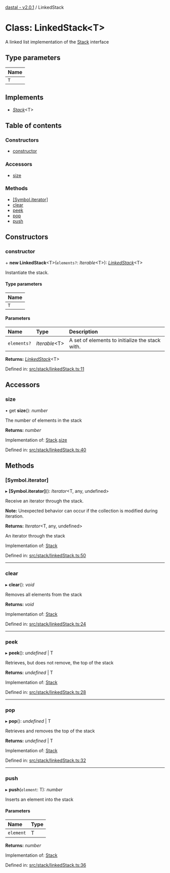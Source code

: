 [dastal - v2.0.1](../README.md) / LinkedStack

# Class: LinkedStack<T\>

A linked list implementation of the [Stack](../interfaces/stack.md) interface

## Type parameters

| Name |
| :------ |
| `T` |

## Implements

- [*Stack*](../interfaces/stack.md)<T\>

## Table of contents

### Constructors

- [constructor](linkedstack.md#constructor)

### Accessors

- [size](linkedstack.md#size)

### Methods

- [[Symbol.iterator]](linkedstack.md#[symbol.iterator])
- [clear](linkedstack.md#clear)
- [peek](linkedstack.md#peek)
- [pop](linkedstack.md#pop)
- [push](linkedstack.md#push)

## Constructors

### constructor

\+ **new LinkedStack**<T\>(`elements?`: *Iterable*<T\>): [*LinkedStack*](linkedstack.md)<T\>

Instantiate the stack.

#### Type parameters

| Name |
| :------ |
| `T` |

#### Parameters

| Name | Type | Description |
| :------ | :------ | :------ |
| `elements?` | *Iterable*<T\> | A set of elements to initialize the stack with. |

**Returns:** [*LinkedStack*](linkedstack.md)<T\>

Defined in: [src/stack/linkedStack.ts:11](https://github.com/havelessbemore/dastal/blob/c8bb6f5/src/stack/linkedStack.ts#L11)

## Accessors

### size

• get **size**(): *number*

The number of elements in the stack

**Returns:** *number*

Implementation of: [Stack](../interfaces/stack.md).[size](../interfaces/stack.md#size)

Defined in: [src/stack/linkedStack.ts:40](https://github.com/havelessbemore/dastal/blob/c8bb6f5/src/stack/linkedStack.ts#L40)

## Methods

### [Symbol.iterator]

▸ **[Symbol.iterator]**(): *Iterator*<T, any, undefined\>

Receive an iterator through the stack.

**Note:** Unexpected behavior can occur if the collection is modified during iteration.

**Returns:** *Iterator*<T, any, undefined\>

An iterator through the stack

Implementation of: [Stack](../interfaces/stack.md)

Defined in: [src/stack/linkedStack.ts:50](https://github.com/havelessbemore/dastal/blob/c8bb6f5/src/stack/linkedStack.ts#L50)

___

### clear

▸ **clear**(): *void*

Removes all elements from the stack

**Returns:** *void*

Implementation of: [Stack](../interfaces/stack.md)

Defined in: [src/stack/linkedStack.ts:24](https://github.com/havelessbemore/dastal/blob/c8bb6f5/src/stack/linkedStack.ts#L24)

___

### peek

▸ **peek**(): *undefined* \| T

Retrieves, but does not remove, the top of the stack

**Returns:** *undefined* \| T

Implementation of: [Stack](../interfaces/stack.md)

Defined in: [src/stack/linkedStack.ts:28](https://github.com/havelessbemore/dastal/blob/c8bb6f5/src/stack/linkedStack.ts#L28)

___

### pop

▸ **pop**(): *undefined* \| T

Retrieves and removes the top of the stack

**Returns:** *undefined* \| T

Implementation of: [Stack](../interfaces/stack.md)

Defined in: [src/stack/linkedStack.ts:32](https://github.com/havelessbemore/dastal/blob/c8bb6f5/src/stack/linkedStack.ts#L32)

___

### push

▸ **push**(`element`: T): *number*

Inserts an element into the stack

#### Parameters

| Name | Type |
| :------ | :------ |
| `element` | T |

**Returns:** *number*

Implementation of: [Stack](../interfaces/stack.md)

Defined in: [src/stack/linkedStack.ts:36](https://github.com/havelessbemore/dastal/blob/c8bb6f5/src/stack/linkedStack.ts#L36)
